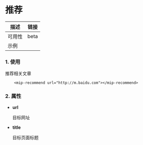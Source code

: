 # 推荐

描述|链接
----|----
可用性|beta
示例|

### 1. 使用

推荐相关文章

```
    <mip-recommend url="http://m.baidu.com"></mip-recommend>
```

### 2. 属性

- **url**

    目标网址

- **title**

    目标页面标题

